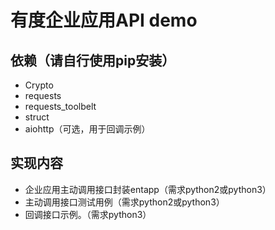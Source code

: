 # 有度企业应用API demo
## 依赖（请自行使用pip安装）
- Crypto
- requests
- requests_toolbelt
- struct
- aiohttp（可选，用于回调示例）

## 实现内容
- 企业应用主动调用接口封装entapp（需求python2或python3）
- 主动调用接口测试用例（需求python2或python3）
- 回调接口示例。（需求python3）

